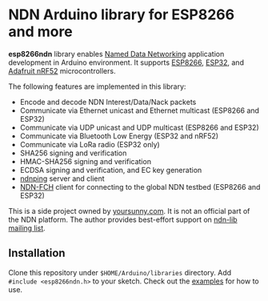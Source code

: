 # NDN Arduino library for ESP8266 and more

**esp8266ndn** library enables [Named Data Networking](https://named-data.net/) application development in Arduino environment. It supports [ESP8266](https://github.com/esp8266/Arduino), [ESP32](https://github.com/espressif/arduino-esp32), and [Adafruit nRF52](https://github.com/adafruit/Adafruit_nRF52_Arduino) microcontrollers.

The following features are implemented in this library:

* Encode and decode NDN Interest/Data/Nack packets
* Communicate via Ethernet unicast and Ethernet multicast (ESP8266 and ESP32)
* Communicate via UDP unicast and UDP multicast (ESP8266 and ESP32)
* Communicate via Bluetooth Low Energy (ESP32 and nRF52)
* Communicate via LoRa radio (ESP32 only)
* SHA256 signing and verification
* HMAC-SHA256 signing and verification
* ECDSA signing and verification, and EC key generation
* [ndnping](https://github.com/named-data/ndn-tools/tree/master/tools/ping) server and client
* [NDN-FCH](https://github.com/named-data/NDN-FCH) client for connecting to the global NDN testbed (ESP8266 and ESP32)

This is a side project owned by [yoursunny.com](https://yoursunny.com). It is not an official part of the NDN platform. The author provides best-effort support on [ndn-lib mailing list](https://www.lists.cs.ucla.edu/mailman/listinfo/ndn-lib).

## Installation

Clone this repository under `$HOME/Arduino/libraries` directory.
Add `#include <esp8266ndn.h>` to your sketch.
Check out the [examples](examples/) for how to use.
